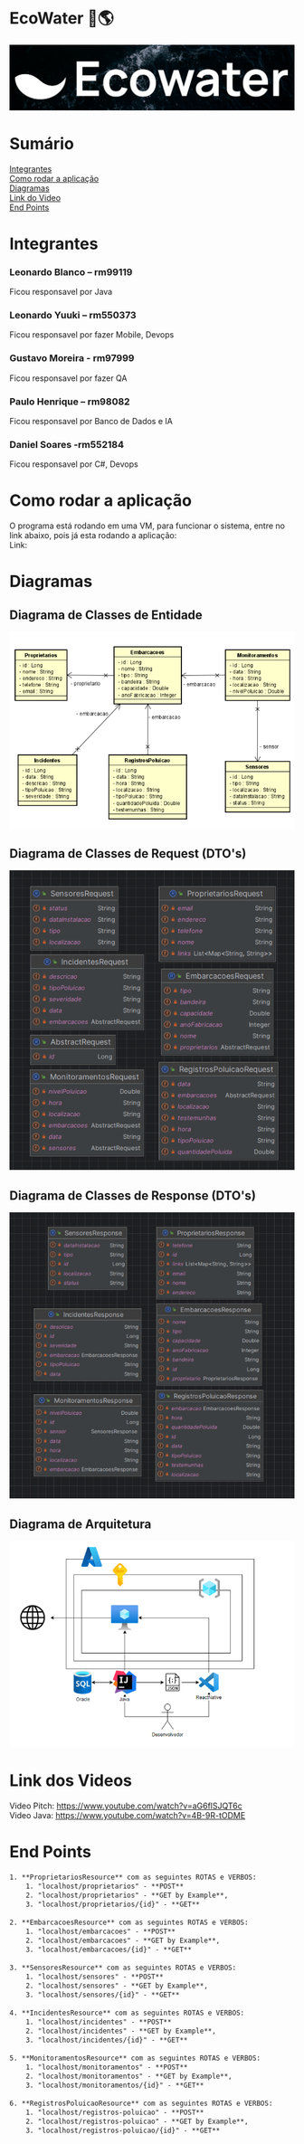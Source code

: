 # EcoWater 🚢🌎
![LogoReadme.png](documentacao%2FLogo%2FLogoReadme.png)

# Sumário
[Integrantes](#integrantes)  
[Como rodar a aplicação](#como-rodar-a-aplicação)  
[Diagramas](#diagramas)  
[Link do Video](#link-do-video)    
[End Points](#end-points)   

# Integrantes

### Leonardo Blanco – rm99119
Ficou responsavel por Java

### Leonardo Yuuki – rm550373
Ficou responsavel por fazer Mobile, Devops

### Gustavo Moreira - rm97999
Ficou responsavel por fazer QA

### Paulo Henrique – rm98082
Ficou responsavel por Banco de Dados e IA

### Daniel Soares -rm552184
Ficou responsavel por C#, Devops

# Como rodar a aplicação
O programa está rodando em uma VM, para funcionar o sistema, entre no link abaixo, pois já esta rodando a aplicação:   
Link: 

# Diagramas

## Diagrama de Classes de Entidade
![entity.png](documentacao%2Fdiagramas-classes%2Fentity.png)

## Diagrama de Classes de Request (DTO's)
![request.png](documentacao%2Fdiagramas-classes%2Frequest.png)

## Diagrama de Classes de Response (DTO's)
![response.png](documentacao%2Fdiagramas-classes%2Fresponse.png)

## Diagrama de Arquitetura
![arquitetura.png](documentacao%2Fdiagramas-classes%2Farquitetura.png)

# Link dos Videos
Video Pitch: https://www.youtube.com/watch?v=aG6flSJQT6c   
Video Java: https://www.youtube.com/watch?v=4B-9R-tODME   

# End Points

    1. **ProprietariosResource** com as seguintes ROTAS e VERBOS:
        1. "localhost/proprietarios" - **POST**
        2. "localhost/proprietarios" - **GET by Example**,
        3. "localhost/proprietarios/{id}" - **GET**
    
    2. **EmbarcacoesResource** com as seguintes ROTAS e VERBOS:
        1. "localhost/embarcacoes" - **POST**
        2. "localhost/embarcacoes" - **GET by Example**,
        3. "localhost/embarcacoes/{id}" - **GET**
        
    3. **SensoresResource** com as seguintes ROTAS e VERBOS:
        1. "localhost/sensores" - **POST**
        2. "localhost/sensores" - **GET by Example**,
        3. "localhost/sensores/{id}" - **GET**

    4. **IncidentesResource** com as seguintes ROTAS e VERBOS:
        1. "localhost/incidentes" - **POST**
        2. "localhost/incidentes" - **GET by Example**,
        3. "localhost/incidentes/{id}" - **GET**

    5. **MonitoramentosResource** com as seguintes ROTAS e VERBOS:
        1. "localhost/monitoramentos" - **POST**
        2. "localhost/monitoramentos" - **GET by Example**,
        3. "localhost/monitoramentos/{id}" - **GET**

    6. **RegistrosPoluicaoResource** com as seguintes ROTAS e VERBOS:
        1. "localhost/registros-poluicao" - **POST**
        2. "localhost/registros-poluicao" - **GET by Example**,
        3. "localhost/registros-poluicao/{id}" - **GET**
        
